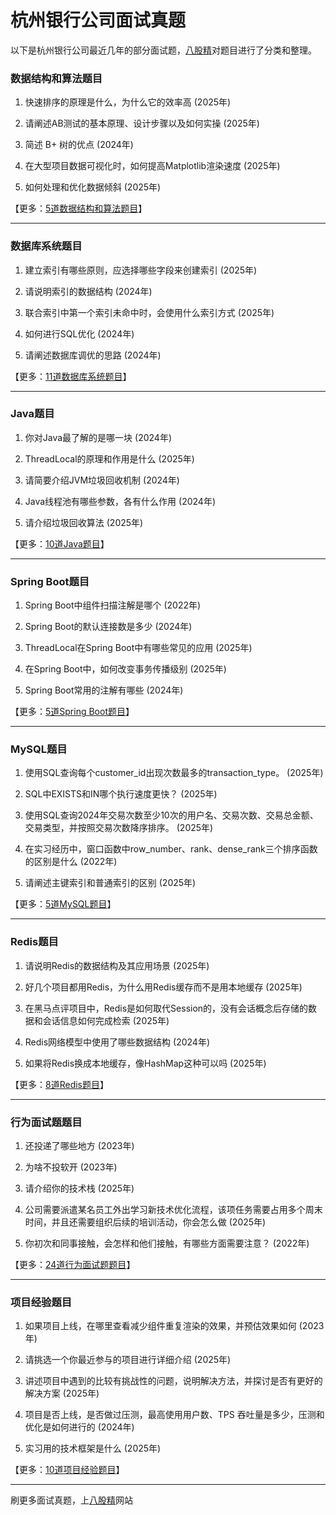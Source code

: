# 杭州银行公司面试真题

以下是杭州银行公司最近几年的部分面试题，[八股精](https://www.bagujing.com)对题目进行了分类和整理。

### 数据结构和算法题目

1. 快速排序的原理是什么，为什么它的效率高 (2025年) 

2. 请阐述AB测试的基本原理、设计步骤以及如何实操 (2025年) 

3. 简述 B+ 树的优点 (2024年) 

4. 在大型项目数据可视化时，如何提高Matplotlib渲染速度 (2025年) 

5. 如何处理和优化数据倾斜 (2025年) 

【更多：[5道数据结构和算法题目](https://www.bagujing.com/companies)】


---

### 数据库系统题目

1. 建立索引有哪些原则，应选择哪些字段来创建索引 (2025年) 

2. 请说明索引的数据结构 (2024年) 

3. 联合索引中第一个索引未命中时，会使用什么索引方式 (2025年) 

4. 如何进行SQL优化 (2024年) 

5. 请阐述数据库调优的思路 (2024年) 

【更多：[11道数据库系统题目](https://www.bagujing.com/companies)】


---

### Java题目

1. 你对Java最了解的是哪一块 (2024年) 

2. ThreadLocal的原理和作用是什么 (2025年) 

3. 请简要介绍JVM垃圾回收机制 (2024年) 

4. Java线程池有哪些参数，各有什么作用 (2024年) 

5. 请介绍垃圾回收算法 (2025年) 

【更多：[10道Java题目](https://www.bagujing.com/companies)】


---

### Spring Boot题目

1. Spring Boot中组件扫描注解是哪个 (2022年) 

2. Spring Boot的默认连接数是多少 (2024年) 

3. ThreadLocal在Spring Boot中有哪些常见的应用 (2025年) 

4. 在Spring Boot中，如何改变事务传播级别 (2025年) 

5. Spring Boot常用的注解有哪些 (2024年) 

【更多：[5道Spring Boot题目](https://www.bagujing.com/companies)】


---

### MySQL题目

1. 使用SQL查询每个customer_id出现次数最多的transaction_type。 (2025年) 

2. SQL中EXISTS和IN哪个执行速度更快？ (2025年) 

3. 使用SQL查询2024年交易次数至少10次的用户名、交易次数、交易总金额、交易类型，并按照交易次数降序排序。 (2025年) 

4. 在实习经历中，窗口函数中row_number、rank、dense_rank三个排序函数的区别是什么 (2022年) 

5. 请阐述主键索引和普通索引的区别 (2025年) 

【更多：[5道MySQL题目](https://www.bagujing.com/companies)】


---

### Redis题目

1. 请说明Redis的数据结构及其应用场景 (2025年) 

2. 好几个项目都用Redis，为什么用Redis缓存而不是用本地缓存 (2025年) 

3. 在黑马点评项目中，Redis是如何取代Session的，没有会话概念后存储的数据和会话信息如何完成检索 (2025年) 

4. Redis网络模型中使用了哪些数据结构 (2024年) 

5. 如果将Redis换成本地缓存，像HashMap这种可以吗 (2025年) 

【更多：[8道Redis题目](https://www.bagujing.com/companies)】


---

### 行为面试题题目

1. 还投递了哪些地方 (2023年) 

2. 为啥不投软开 (2023年) 

3. 请介绍你的技术栈 (2025年) 

4. 公司需要派遣某名员工外出学习新技术优化流程，该项任务需要占用多个周末时间，并且还需要组织后续的培训活动，你会怎么做 (2025年) 

5. 你初次和同事接触，会怎样和他们接触，有哪些方面需要注意？ (2022年) 

【更多：[24道行为面试题题目](https://www.bagujing.com/companies)】


---

### 项目经验题目

1. 如果项目上线，在哪里查看减少组件重复渲染的效果，并预估效果如何 (2023年) 

2. 请挑选一个你最近参与的项目进行详细介绍 (2025年) 

3. 讲述项目中遇到的比较有挑战性的问题，说明解决方法，并探讨是否有更好的解决方案 (2025年) 

4. 项目是否上线，是否做过压测，最高使用用户数、TPS 吞吐量是多少，压测和优化是如何进行的 (2024年) 

5. 实习用的技术框架是什么 (2025年) 

【更多：[10道项目经验题目](https://www.bagujing.com/companies)】


---

刷更多面试真题，上[八股精](https://www.bagujing.com)网站